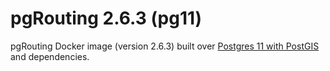 # pgRouting 2.6.3 (pg11)

pgRouting Docker image (version 2.6.3) built over [Postgres 11 with PostGIS](../../postgres/pg11) and dependencies.
